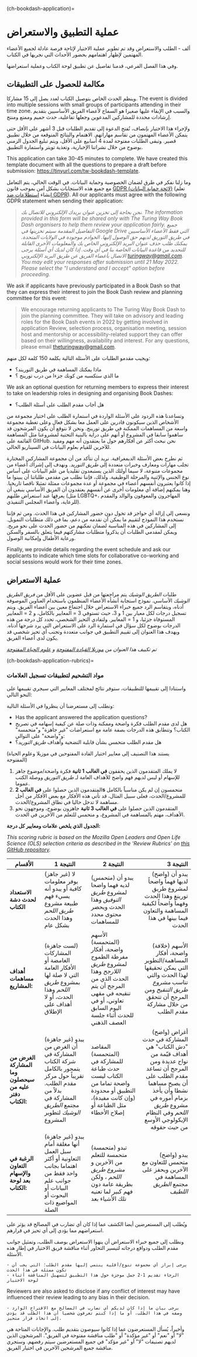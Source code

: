 (ch-bookdash-application)=
# عملية التطبيق والاستعراض

ألف - الطلب والاستعراض وقد تم تطوير عملية الاختيار لإتاحة فرصة عادلة لجميع الأعضاء المهتمين لإظهار اهتمامهم بحضور الأحداث التي نجريها في الكتاب.

وفي هذا الفصل الفرعي، قدمنا تفاصيل عن تطبيق لوحة الكتاب وعملية استعراضها.

## مكالمة للحصول على التطبيقات

وينظم الحدث الخاص بتوصيل الكتاب لعدد يصل إلى 15 مشاركا. The event is divided into multiple sessions with small groups of participants attending in their time zone. والسبب في الإبقاء عليها صغيرا هو السماح لأعضاء الفريق الأساسيين بتقديم إرشادات محددة للمشاركين المدعوين وجعلها تفاعلية، حدث حميم وممتع ومنتج.

ولإجراء هذا الاختيار بإنصاف، تُفتح الدعوة إلى تقديم الطلبات قبل 3 أشهر على الأقل حتى يتمكن الأعضاء المهتمون من تقاسم مهاراتهم. الاهتمام والنتائج المتوقعة من خلال تطبيق قصير. وتبقى الطلبات مفتوحة لمدة 4 أسابيع على الأقل، ويتم تبليغ الجدول الزمني بوضوح من خلال نشراتنا الإخبارية، وتغذية تويتر واستمارة التطبيق.

This application can take 30-45 minutes to complete. We have created this template document with all the questions to prepare a draft before submission: https://tinyurl.com/tw-bookdash-template.

وما زلنا نفكر في طرق لضمان الخصوصية وحماية البيانات. في الوقت الحالي، يتم التعامل مع جميع هذه الاستجابات بشكل آمن بموجب قانون [GDPR (لائحة حماية البيانات)](https://en.wikipedia.org/wiki/General_Data_Protection_Regulation) (تعلم إنشاء [استطلاعات ضد GDPR](https://www.surveylegend.com/gdpr/how-to-make-gdpr-proof-surveys-or-forms/)). All our applicants must agree with the following GDPR statement when sending their application:
> *نحن بحاجة إلى تخزين عنوان بريدك الإلكتروني للاتصال بك. The information provided in this form will be shared only with The Turing Way Book Dash organisers to help them review your application fairly. جميع التفاصيل المقدمة سيتم تخزينها في Google Drive التي فقط الأعضاء الأساسيين في _طريق التوريق_ لديهم حق الوصول إليها. الخوادم موجودة في الولايات المتحدة. يمكنك طلب حذف عنوان البريد الإلكتروني الخاص بك والمعلومات الأخرى القابلة للتحديد من قاعدة البيانات الخاصة بنا في أي وقت. إذا كان لديك أي أسئلة يرجى الاتصال بأعضاء الفريق عن طريق البريد الإلكتروني turingway@gmail.com. You may edit your responses after submission until 21 May 2022. Please select the "I understand and I accept" option before proceeding.*

We ask if applicants have previously participated in a Book Dash so that they can express their interest to join the Book Dash review and planning committee for this event:
> We encourage returning applicants to The Turing Way Book Dash to join the planning committee. They will take on advisory and leading roles for the Book Dash events in 2022 by getting involved in application Review, selection process, organisation meeting, session host and mentorship or accessibility-related support they can offer based on their willingness, availability and interest. For any questions, please email theturingway@gmail.com.

ويجيب مقدمو الطلبات على الأسئلة التالية بكلمة 150 كلمة لكل منهم:
- ماذا يمكنك المساهمة في طريق التوريند؟
- ما الذي ستكسبه من كونك جزءا من درب تورينج ؟

We ask an optional question for returning members to express their interest to take on leadership roles in designing and organising Book Dashes:
- هل أجاب مقدم الطلب على أسئلة الطلب؟

وتساعدنا هذه الردود على الأسئلة الواردة في استمارة الطلب على اختيار مجموعة من الأشخاص الذين سيكونون قادرين على العمل معا بشكل فعال وعلى تغطية مجموعة واسعة من المساهمات الممكنة في طريق تورينج. ونحن لا نتوقع أن يكون المرشحون قد ساهموا سابقا في المشروع أو أنهم على دراية بالبنية التحتية لمشروعنا مثل المساهمة القائمة على GitHub. نحن نبحث أكثر عن أفكارهم حول ما يعتقدون أنه مهم ومفيد للآخرين للقيام بعلوم البيانات في السيناريو الحالي.

ثم نطرح بعض الأسئلة الديمغرافية. نريد أن نتأكد من أن مجموعة المشاركين المختارة تجلب مهارات ومعارف وخبرات متعددة إلى _طريق التوريد_. ونهدف إلى إشراك أعضاء من مجموعات متنوعة، لا سيما أولئك الذين يستبعدون تقليديا من علم البيانات على أساس نوع الجنس والإثنية والمرحلة الوظيفية. ولذلك، فإننا نطلب من مقدمي طلباتنا أن يبينوا ما إذا كانوا يعتبرون أنفسهم أعضاء في مجموعة أو عدة مجموعات ممثلة تمثيلا ناقصا تاريخيا. وهنا يمكنهم إضافة أي معلومات أخرى عن أنفسهم يعتقدون أن الفريق الأساسي ينبغي أن يعرفها عند استعراض طلبهم (مثل LGBTQ+، المهاجرون والمعوقون والوالد والمقدم للرعاية، وأعضاء المجلس التنفيذي).

ونسعى إلى إزالة أي حواجز قد تحول دون حضور المشاركين في هذا الحدث. ومن ثم فإننا نستخدم هذا النموذج لتقييم ما يمكن أن نقدمه من دعم، بما في ذلك متطلبات التمويل. إلى المشاركين في هذه المناسبة لضمان تمكنهم من حضور الحدث على نحو مريح. ويمكن لمقدمي الطلبات أن يذكروا متطلبات مشاركتهم فيما يتعلق بالسفر والسكن ورعاية الأطفال وإمكانية الوصول.

Finally, we provide details regarding the event schedule and ask our applicants to indicate which time slots for collaborative co-working and social sessions would work for their time zones.

## عملية الاستعراض

طلبات _الطريق الوشيك_ يتم مراجعتها من قبل عضوين على الأقل من _فريق الطريق الوشيك_ الأساسي. نموذج استجابة أنشأه الأعضاء المنظمون باستخدام العناوين الموصوفة أدناه، ويتقاسم الرد جميع خبراء الاستعراض خلال اجتماع معين بين أعضاء الفريق. ويتم تسجيل درجات لكل معيار بين 1 و 3، حيث تستوفي 3 = المعايير بالكامل، و 2 = المعايير المستوفاة جزئيا، و 1 = المعايير. ولتفادي التحيز الشخصي، تحدد كل درجة من هذه الدرجات بوضوح لكل سؤال في استمارة الرد على الاستعراض التي يرد شرحها أدناه. ويهدف هذا العنوان إلى تقييم التطبيق في جوانب متعددة وتجنب أي تحيز شخصي قد يكون لدى أعضاء الفريق.

*تم تكييف هذا العنوان من [موزيلا القيادة المفتوحة](https://foundation.mozilla.org/en/initiatives/mozilla-open-leaders/) و [علوم الحياة المفتوحة](https://openlifesci.org/)*

(ch-bookdash-application-rubrics)=
### مواد التشحيم لتطبيقات تسجيل العلامات

واستنادا إلى تقييمها للتطبيقات، ستوفر نتائج لمختلف المعايير التي سيجري تقييمها على النحو التالي:

ونطلب إلى مستعرضنا أن ينظروا في الأسئلة التالية:

* Has the applicant answered the application questions?
* هل لدى مقدم الطلب فكرة واضحة وممكنة وذات صلة عن كيفية إسهامه في تصريح الكتاب؟    وتتطابق هذه الدرجات بصفة عامة مع استعراضات "غير جاهزة" و"متحمسة" و"واضحة" على التوالي:
* هل مقدم الطلب متحمس بشأن قابلية التضحية وأهداف _طريق التوريد_؟


(يستند هذا التصنيف إلى معايير اختيار القادة المفتوحين في موزيلا وعلوم الحياة المفتوحة)
1. لا يملك المتقدمون الذين يحققون **في الغالب 1 ثانية** فكرة واضحة/موضوع جاهز للإسهام أو ليس لديهم فهم واضح للأهداف العامة لـ _طريق التوريق_ ووصلة الكتب عموما.
2. المتقدمون الذين حصلوا على **في الغالب 2s** متحمسون إن لم يكن مناسباً بالكامل للمشروع/الحدث، فعلى سبيل المثال، قد تأتي هذه الأفكار مع بعض الأفكار من أجل مساهمة لا تدخل حاليا في نطاق المشروع/الحدث.
3. المتقدمون الذين حصلوا على **في الغالب 3 ثانية** جاهزون بوضوح، وموجهون نحو الأهداف، مهتم بالمساهمة في المشروع، و متحمس للتعلم من الآخرين في الحدث.

**الجدول الذي يلخص علامات ومعايير كل درجة:**

*This scoring rubric is based on the Mozilla Open Leaders and Open Life Science (OLS) selection criteria as described in the 'Review Rubrics' on [this GitHub repository](https://github.com/open-life-science/application-forms).*

| الأقسام                                                | النتيجة 1                                                                                                                                                  | النتيجة 2                                                                                                                                                                  |                                                                                                                                                                                                         النتيجة 3 |
| ------------------------------------------------------ | ---------------------------------------------------------------------------------------------------------------------------------------------------------- | -------------------------------------------------------------------------------------------------------------------------------------------------------------------------- | -----------------------------------------------------------------------------------------------------------------------------------------------------------------------------------------------------------------:|
| **الاستعداد لحدث دشة الكتاب**                          | (غير جاهز) لا يوفر معلومات كافية أو يبدو أنه يسيء فهم طبيعة مشروع _طريق اللحم_ وهذا الحدث بشكل عام                                                         | (متحمس) يبدو أن لديه فهما واضحا لمشروع _طريق التوفيق_ وهذا الحدث ويحضر محتوى محدد للمساهمات                                                                                |                                                                                    (واضح) يبدو أن لديها فهماً واضحاً لمشروع طريق تورينغ وهذا الحدث وفهماً واضحاً لكيفية المساهمة والتعاون فيما بينها في هذا الحدث |
| **أهداف مساهمات المشاريع:**                            | (لست جاهزة) المشاركات الغامضة أو الأفكار العامة التي لا صلة لها بمشروع _طريق اللحم_ وهذا الحدث، أو لا أهداف على الإطلاق                                    | الأسهم (المتحمسة) واضحة، أفكار مفرطة الطموح لمشروع _طريق اللارجح_ وهذا الحدث الذي من المرجح أن يتم تنقيحه في مقهى تعاوني، أو في اليوم السابق للحدث أثناء جلسة العصف الذهني |                                                          (خلافة) الأسهم واضحة، أفكار المساهمة/التطوير التي يمكن تحقيقها لهذا الحدث والتي تناسب _مشروع طريق التنقيح_ ومن المرجح أن تتحقق من خلال مشاركة مقدم الطلب |
| **الغرض من المشاركة وما سيحصلون عليه من دفتر الكتاب:** | (غير جاهزة) يبدو أن الغرض من المشاركة في شركة الكتاب يتمحور بالكامل تقريباً حول مركز مقدم الطلب. بدلاً من المشاركة في مجتمع _الطريق الوشيك_ لتطوير المشروع | المقاصد (المتحمسة) للمشاركة في حدث طباعة الكتاب ليست واضحة تماما من التطبيق أو محدودة (وإن كانت مفيدة)، مثل الطباعة أو إصلاح الأخطاء                                       | (واضح) أغراض المشاركة في حدث "دش الكتاب" هي أهداف قيّمة من نواح عديدة ومن المرجح أن تساعد مقدم الطلب على أن يصبح مساهما نشطا وأن يأخذ بزمام أموره في مشروع _طريق اللحم_ وفي النظام الإيكولوجي الأوسع من حيث حقوقه |
| **الرغبة في التعاون والإسهام بعد لوحة الكتاب:**        | (غير جاهزة) يبدو أنها مغلقة أمام سبل العمل التعاونية أو أكثر اهتماما بجانب واحد فقط من جوانب علم البيانات أو البحوث أو المواضيع ذات الصلة                  | (متحمسة) تبدو متحمسة للتعلم من الآخرين و _مشروع طريق اللحم_ ، ولكن بطريقة عامة دون فهم كبير لما تعنيه تلك الأشياء بعد                                                      |                                                                                                                                  (واضح) يبدو متحمس للتعاون مع الآخرين ويحفز على المساهمة في مجتمع _الطريق اللطيف_ |

ويُطلب إلى المستعرضين أيضا الكشف عما إذا كان أي تضارب في المصالح قد يؤثر على استعراضهم مما يؤدي إلى أي تحيز في قرارهم.

ونطلب إلى جميع خبراء الاستعراض أن ينهوا الاستعراض بوصف الطلب، وتمثيل جوانب مقدم الطلب ودوافع درجاته لتيسير التحاور أثناء مناقشة فريق الاختيار في إطار هذه الأسئلة.

```
- يرجى إبراز أي مجموعة تنوع/أقلية ينتمي إليها مقدم الطلب؛ التي يجب أن تكون ممثلة في هذا الحدث
- الرجاء تقديم 1-2 جمل موجزة حول هذا التطبيق لتسهيل المناقشة أثناء لوحة الاختيار
```

Reviewers are also asked to disclose if any conflict of interest may have influenced their review leading to any bias in their decision.

```
- يرجى بيان ما إذا كان لديكم أي تضارب في المصالح مع الاقتراح الوارد وصفه في هذا الطلب، أو ما إذا كنتم تعرفون شخصيا أن هذا الطلب قد يؤدي إلى اتخاذ قرار متحيز.
```

وأخيراً، يُسأل المستعرضون عما إذا كانوا سيوصون بتقديم طلب. والإجابات المتاحة هي "لا" أو "نعم" أو "غير مؤكدة" أو "طلب مناقشة مفتوحة في الفريق". المرشحون الذين لديهم تصنيفات "لا" أو "غير مؤكد" في جميع المستعرضين سيتم رفضهم. وستجري مناقشة جميع المرشحين الآخرين في اختيار الفريق.

